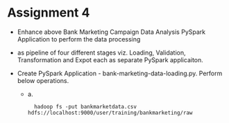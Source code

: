 # Assignment 4

- Enhance above Bank Marketing Campaign Data Analysis PySpark Application to perform the data processing
- as pipeline of four different stages viz. Loading, Validation, Transformation and Expot each as separate PySpark applicaiton.

- Create PySpark Application - bank-marketing-data-loading.py. Perform below operations.
  
  - a.
        
          hadoop fs -put bankmarketdata.csv hdfs://localhost:9000/user/training/bankmarketing/raw
  
